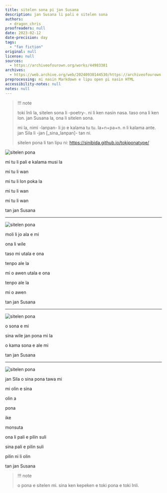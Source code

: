 ```yaml
---
title: sitelen sona pi jan Susana
description: jan Susana li pali e sitelen sona
authors:
  - dragon_chris
proofreaders: null
date: 2023-02-12
date-precision: day
tags:
  - "fan fiction"
original: null
license: null
sources:
  - https://archiveofourown.org/works/44983381
archives:
  - https://web.archive.org/web/20240930144530/https://archiveofourown.org/works/44983381
preprocessing: mi nasin Markdown e lipu open pi nasin HTML
accessibility-notes: null
notes: null
---
```


> !!! note
>
> toki Inli la, sitelen sona li -poetry-. ni li ken nasin nasa. taso ona li ken lon. jan Susana la, ona li sitelen sona.
>
> mi la, nimi -lanpan- li jo e kalama tu tu. la+n+pa+n. n li kalama ante. jan Sila li -jan [_sina_lanpan]- tan ni.
>
> sitelen pona li tan lipu ni: https://sinibida.github.io/tokiponatype/

![sitelen pona](https://i.imgur.com/K2ZNVfn.png)

mi tu li pali e kalama musi la

mi tu li wan

mi tu li lon poka la

mi tu li wan

mi tu li wan

tan jan Susana

***

![sitelen pona](https://i.imgur.com/GQvsNBX.png)

moli li jo ala e mi

ona li wile

taso mi utala e ona

tenpo ale la

mi o awen utala e ona

tenpo ale la

mi o awen

tan jan Susana

***

![sitelen pona](https://i.imgur.com/8hltZ5Q.png)

o sona e mi

sina wile jan pona mi la

o kama sona e ale mi

tan jan Susana

***

![sitelen pona](https://i.imgur.com/XSFrhDO.png)

jan Sila o sina pona tawa mi

mi olin e sina

olin a

pona

ike

monsuta

ona li pali e pilin suli

sina pali e pilin suli

pilin ni li olin

tan jan Susana

> !!! note
>
> o pona e sitelen mi. sina ken kepeken e toki pona e toki Inli.
